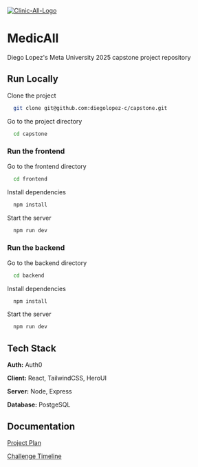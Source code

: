 [![Clinic-All-Logo](https://i.postimg.cc/zB3rRfCN/Clinic-All-2.png)](https://postimg.cc/tZ0fKpvv)

# MedicAll

Diego Lopez's Meta University 2025 capstone project repository



## Run Locally

Clone the project

```bash
  git clone git@github.com:diegolopez-c/capstone.git
```

Go to the project directory

```bash
  cd capstone
```

### Run the frontend

Go to the frontend directory

```bash
  cd frontend
```

Install dependencies

```bash
  npm install
```

Start the server

```bash
  npm run dev
```

### Run the backend

Go to the backend directory

```bash
  cd backend
```

Install dependencies

```bash
  npm install
```

Start the server

```bash
  npm run dev
```

## Tech Stack

**Auth:** Auth0

**Client:** React, TailwindCSS, HeroUI

**Server:** Node, Express

**Database:** PostgeSQL

## Documentation

[Project Plan](https://docs.google.com/document/d/1qoJoXPJok7kwXCJf8AldgJLe2GkBrBhhVwUY3S81nwI/edit?usp=sharing)

[Challenge Timeline](https://docs.google.com/document/d/1daAiCJdwR45KClxXHhtcAx46PyK93lW91kUE1lQ22-A/edit?usp=sharing)

